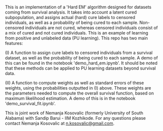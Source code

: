 This is an implementation of a 'Hard EM' algorithm designed for datasets coming from survival analysis. It takes into account a latent cured subpopulation, and assigns actual (hard) cure labels to censored individuals, as well as a probability of being cured to each sample. Non-censored individuals are not cured, whereas censored individuals consist of a mix of cured and not cured individuals. This is an example of learning from positive and unlabeled data (PU learning). This repo has two main features: 

(I) A function to assign cure labels to censored individuals from a survival dataset, as well as the probability of being cured to each sample. A demo of this can be found in the notebook 'demo_hard_em.ipynb'. It should be noted that these methods can be applied to PU learning datasets beyond survival data. 

(II) A function to compute weights as well as standard errors of these weights, using the probabilities outputted in (I) above. These weights are the parameters needed to compute the overall survival function, based on maximum likelihood estimation. A demo of this is in the notebook 'demo_survival_fit.ipynb'.



This is joint work of Nemanja Kosovalic (formerly University of South Alabama) with Sandip Barui - IIM Kozhikode. For any questions please contact Nemanja Kosovalic at n.kosovalic@gmail.com.
